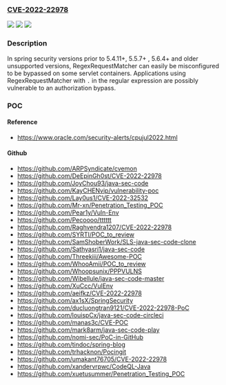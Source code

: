 ### [CVE-2022-22978](https://cve.mitre.org/cgi-bin/cvename.cgi?name=CVE-2022-22978)
![](https://img.shields.io/static/v1?label=Product&message=Spring%20Security&color=blue)
![](https://img.shields.io/static/v1?label=Version&message=n%2Fa&color=blue)
![](https://img.shields.io/static/v1?label=Vulnerability&message=CWE-863-%20improper%20authorization&color=brighgreen)

### Description

In spring security versions prior to 5.4.11+, 5.5.7+ , 5.6.4+ and older unsupported versions, RegexRequestMatcher can easily be misconfigured to be bypassed on some servlet containers. Applications using RegexRequestMatcher with `.` in the regular expression are possibly vulnerable to an authorization bypass.

### POC

#### Reference
- https://www.oracle.com/security-alerts/cpujul2022.html

#### Github
- https://github.com/ARPSyndicate/cvemon
- https://github.com/DeEpinGh0st/CVE-2022-22978
- https://github.com/JoyChou93/java-sec-code
- https://github.com/KayCHENvip/vulnerability-poc
- https://github.com/Lay0us1/CVE-2022-32532
- https://github.com/Mr-xn/Penetration_Testing_POC
- https://github.com/Pear1y/Vuln-Env
- https://github.com/Pecoooo/tttttt
- https://github.com/Raghvendra1207/CVE-2022-22978
- https://github.com/SYRTI/POC_to_review
- https://github.com/SamShoberWork/SLS-java-sec-code-clone
- https://github.com/Sathyasri1/java-sec-code
- https://github.com/Threekiii/Awesome-POC
- https://github.com/WhooAmii/POC_to_review
- https://github.com/Whoopsunix/PPPVULNS
- https://github.com/Wibellule/java-sec-code-master
- https://github.com/XuCcc/VulEnv
- https://github.com/aeifkz/CVE-2022-22978
- https://github.com/ax1sX/SpringSecurity
- https://github.com/ducluongtran9121/CVE-2022-22978-PoC
- https://github.com/louispCx/java-sec-code-circleci
- https://github.com/manas3c/CVE-POC
- https://github.com/mark8arm/java-sec-code-play
- https://github.com/nomi-sec/PoC-in-GitHub
- https://github.com/tindoc/spring-blog
- https://github.com/trhacknon/Pocingit
- https://github.com/umakant76705/CVE-2022-22978
- https://github.com/xandervrpwc/CodeQL-Java
- https://github.com/xuetusummer/Penetration_Testing_POC

